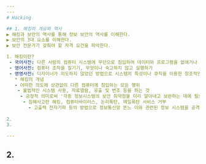 ```yaml
---
---
# Hacking

## 1. 해킹의 개요와 역사
▶ 해킹과 보안의 역사를 통해 정보 보안의 역사를 이해한다.
▶ 보안의 3대 요소를 이해한다.
▶ 보안 전문가가 갖춰야 할 자격 요건을 파악한다.

1. 해킹이란?
 - 국어사전: 다른 사람의 컴퓨터 시스템에 무단으로 침입하여 데이터와 프로그램을 없애거나 망치는 일
 - 영어사전: 컴퓨터 조작을 질기기, 무엇이나 숙고하지 않고 실행하기
 - 영영사전: 디자이너가 의도하지 않았던 방법으로 시스템의 특성이나 큐칙을 이용한 창조적인 사용법을 찾는 것
   * 해킹의 개념
   - 어떠한 의도에 상관없이 다른 컴퓨터에 침입하는 모든 행위
    - 불법적인 시스템 사용, 자료열람, 유출 및 변조 등을 하는 것
     - 긍정적 의미로써 '각종 정보시스템의 보안 취약점을 미리 알아내고 보완하는 데에 필요한 행위'
      - 침해사고란 해킹, 컴퓨터바이러스, 논리폭탄, 메일폭탄 서비스 거부
        - 고출력 전자기파 등의 방법으로 정보통신망 똔느 이와 관련된 정보 시스템을 공격하는 행위를 하여 발생하는 사태
     
2. 
3. 

---
```

## 2.
